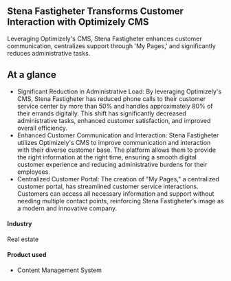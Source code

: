 ## **Stena Fastigheter Transforms Customer Interaction with Optimizely CMS**

Leveraging Optimizely's CMS, Stena Fastigheter enhances customer communication,
centralizes support through 'My Pages,' and significantly reduces administrative
tasks.

## At a glance

- Significant Reduction in Administrative Load: By leveraging Optimizely's CMS, Stena Fastigheter has reduced phone calls to their customer service center by more than 50% and handles approximately 80% of their errands digitally. This shift has significantly decreased administrative tasks, enhanced customer satisfaction, and improved overall efficiency.
- Enhanced Customer Communication and Interaction: Stena Fastigheter utilizes Optimizely's CMS to improve communication and interaction with their diverse customer base. The platform allows them to provide the right information at the right time, ensuring a smooth digital customer experience and reducing administrative burdens for their employees.
- Centralized Customer Portal: The creation of "My Pages," a centralized customer portal, has streamlined customer service interactions. Customers can access all necessary information and support without needing multiple contact points, reinforcing Stena Fastigheter’s image as a modern and innovative company.

#### Industry

Real estate

#### Product used

- Content Management System
